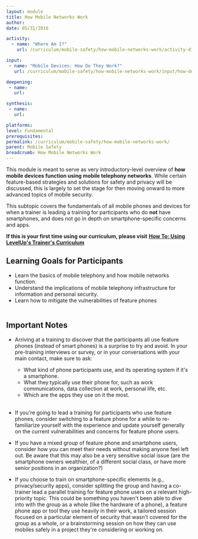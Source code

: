 ```yaml
---
layout: module
title: How Mobile Networks Work
author:
date: 05/31/2016

activity:
  - name: "Where Am I?"
    url: /curriculum/mobile-safety/how-mobile-networks-work/activity-discussion/where-am-i/

input:
 - name: "Mobile Devices: How Do They Work?"
   url: /curriculum/mobile-safety/how-mobile-networks-work/input/how-do-mobile-devices-work/

deepening:
 - name:
   url:

synthesis:
 - name:
   url:

platforms:
level: Fundamental
prerequisites:
permalink: /curriculum/mobile-safety/how-mobile-networks-work/
parent: Mobile Safety
breadcrumb: How Mobile Networks Work
---
```


This module is meant to serve as very introductory-level overview of **how mobile devices function using mobile telephony networks**. While certain feature-based strategies and solutions for safety and privacy will be discussed, this is largely to set the stage for then moving onward to more advanced topics of mobile security.

This subtopic covers the fundamentals of all mobile phones and devices for when a trainer is leading a training for participants who do **not** have smartphones, and does not go in depth on smartphone-specific concerns and apps.

**If this is your first time using our curriculum, please visit** [**How To: Using LevelUp's Trainer's Curriculum**](https://level-up.cc/curriculum/using-levelup-trainers-curriculum/)

## Learning Goals for Participants ##

- Learn the basics of mobile telephony and how mobile networks function.
- Understand the implications of mobile telephony infrastructure for information and personal security.
- Learn how to mitigate the vulnerabilities of feature phones
<br><br>

## Important Notes ##

- Arriving at a training to discover that the participants all use feature phones (instead of smart phones) is a surprise to try and avoid. In your pre-training interviews or survey, or in your conversations with your main contact, make sure to ask:
	- What kind of phone participants use, and its operating system if it's a smartphone.
	- What they typically use their phone for, such as work communications, data collection at work, personal life, etc.
	- Which are the apps they use on it the most.
<br><br>

- If you're going to lead a training for participants who use feature phones, consider switching to a feature phone for a while to re-familiarize yourself with the experience and update yourself generally on the current vulnerabilities and concerns for feature phone users.
- If you have a mixed group of feature phone and smartphone users, consider how you can meet their needs without making anyone feel left out. Be aware that this may also be a very sensitive social issue (are the smartphone owners wealthier, of a different social class, or have more senior positions in an organization?)
- If you choose to train on smartphone-specific elements (e.g., privacy/security apps), consider splitting the group and having a co-trainer lead a parallel training for feature phone users on a relevant high-priority topic. This could be something you haven't been able to dive into with the group as a whole (like the hardware of a phone), a feature phone app or tool they use heavily in their work, a tailored session focused on a particular element of security that wasn't covered for the group as a whole, or a brainstorming session on how they can use mobiles safely in a project they're considering or working on.
